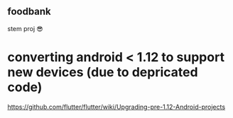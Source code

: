## foodbank
stem proj 😎

# converting android < 1.12 to support new devices (due to depricated code)
https://github.com/flutter/flutter/wiki/Upgrading-pre-1.12-Android-projects
